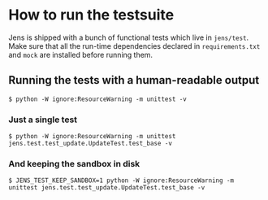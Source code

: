 # How to run the testsuite

Jens is shipped with a bunch of functional tests which live in
`jens/test`.  Make sure that all the run-time dependencies declared in
`requirements.txt` and `mock` are installed before running them.

## Running the tests with a human-readable output

```
$ python -W ignore:ResourceWarning -m unittest -v
```

### Just a single test

```
$ python -W ignore:ResourceWarning -m unittest jens.test.test_update.UpdateTest.test_base -v
```

### And keeping the sandbox in disk

```
$ JENS_TEST_KEEP_SANDBOX=1 python -W ignore:ResourceWarning -m unittest jens.test.test_update.UpdateTest.test_base -v
```
